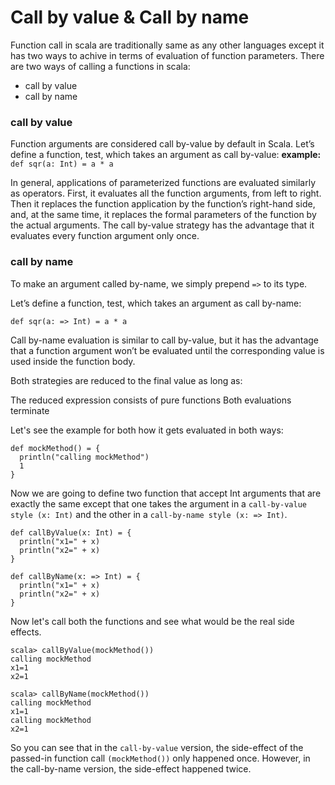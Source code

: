 #   Call by value & Call by name
Function call in scala are traditionally same as any other languages except it has two ways to achive in terms of evaluation of function parameters.
There are two ways of calling a functions in scala: 
- call by value 
- call by name 

### call by value 
Function arguments are considered call by-value by default in Scala. Let’s define a function, test, which takes an argument as call by-value:
 **example:**
`def sqr(a: Int) = a * a`

In general, applications of parameterized functions are evaluated similarly as operators. First, it evaluates all the function arguments, from left to right. Then it replaces the function application by the function’s right-hand side, and, at the same time, it replaces the formal parameters of the function by the actual arguments. The call by-value strategy has the advantage that it evaluates every function argument only once.

### call by name 
To make an argument called by-name, we simply prepend `=>` to its type.

Let’s define a function, test, which takes an argument as call by-name:

`def sqr(a: => Int) = a * a`

Call by-name evaluation is similar to call by-value, but it has the advantage that a function argument won’t be evaluated until the corresponding value is used inside the function body.

Both strategies are reduced to the final value as long as:

The reduced expression consists of pure functions
Both evaluations terminate

Let's see the example for both how it gets evaluated in both ways: 

```
def mockMethod() = {
  println("calling mockMethod")
  1
}
```

Now we are going to define two function that accept Int arguments that are exactly the same except that one takes the argument in a `call-by-value style (x: Int)` and the other in a `call-by-name style (x: => Int)`.

```
def callByValue(x: Int) = {
  println("x1=" + x)
  println("x2=" + x)
}
```

```
def callByName(x: => Int) = {
  println("x1=" + x)
  println("x2=" + x)
}
```
Now let's call both the functions and see what would be the real side effects. 
```
scala> callByValue(mockMethod())
calling mockMethod
x1=1
x2=1

scala> callByName(mockMethod())
calling mockMethod
x1=1
calling mockMethod
x2=1

```
So you can see that in the `call-by-value` version, the side-effect of the passed-in function call `(mockMethod())` only happened once. However, in the call-by-name version, the side-effect happened twice.
